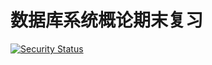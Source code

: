 # 数据库系统概论期末复习

[![Security Status](https://www.murphysec.com/platform3/v31/badge/1671071280064970752.svg)](https://www.murphysec.com/console/report/1671071279930753024/1671071280064970752)
